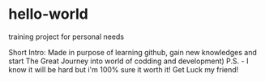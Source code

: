 # hello-world
training project for personal needs

Short Intro:
Made in purpose of learning github, gain new knowledges and start The Great Journey into world of codding and development)
P.S. - I know it will be hard but i'm 100% sure it worth it!
Get Luck my friend!
